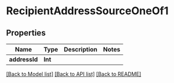 # RecipientAddressSourceOneOf1

## Properties
Name | Type | Description | Notes
------------ | ------------- | ------------- | -------------
**addressId** | **Int** |  | 

[[Back to Model list]](../README.md#documentation-for-models) [[Back to API list]](../README.md#documentation-for-api-endpoints) [[Back to README]](../README.md)


